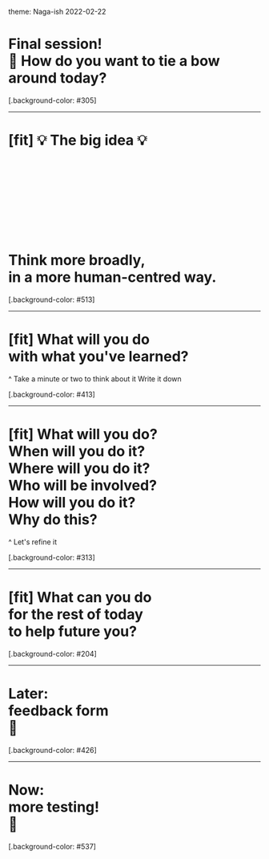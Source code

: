 theme: Naga-ish 2022-02-22

# Final session!<br>🎀 How do you want to tie a bow around today?

[.background-color: #305]

---

# [fit] 💡 The big idea 💡<br><br><br><br><br><br><br>Think more broadly,<br>in a more human-centred way.

[.background-color: #513]

---

<!-- 
# 1. Not-separate
# 2. Not-strict
# 3. Not-singular<br>(also: not-static)

---
-->

# [fit] What will you do<br>with what you've learned?


^ Take a minute or two to think about it
Write it down

[.background-color: #413]

---

# [fit] What will you do?<br>When will you do it?<br>Where will you do it?<br>Who will be involved?<br>How will you do it?<br>Why do this?

^ Let's refine it

[.background-color: #313]

---

# [fit] What can you do<br>for the rest of today<br>to help future you?

[.background-color: #204]

---

# Later:<br>feedback form<br>🙏

[.background-color: #426]

---

# Now:<br>more testing!<br>🏁

[.background-color: #537]
